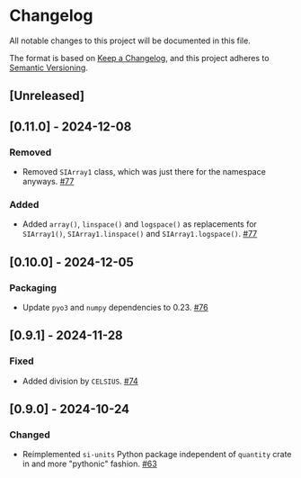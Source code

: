 # Changelog
All notable changes to this project will be documented in this file.

The format is based on [Keep a Changelog](https://keepachangelog.com/en/1.0.0/),
and this project adheres to [Semantic Versioning](https://semver.org/spec/v2.0.0.html).

## [Unreleased]

## [0.11.0] - 2024-12-08
### Removed
- Removed `SIArray1` class, which was just there for the namespace anyways. [#77](https://github.com/itt-ustutt/quantity/pull/77)

### Added
- Added `array()`, `linspace()` and `logspace()` as replacements for `SIArray1()`, `SIArray1.linspace()` and `SIArray1.logspace()`. [#77](https://github.com/itt-ustutt/quantity/pull/77)

## [0.10.0] - 2024-12-05
### Packaging
- Update `pyo3` and `numpy` dependencies to 0.23. [#76](https://github.com/itt-ustutt/quantity/pull/76)

## [0.9.1] - 2024-11-28
### Fixed
- Added division by `CELSIUS`. [#74](https://github.com/itt-ustutt/quantity/pull/74)

## [0.9.0] - 2024-10-24
### Changed
- Reimplemented `si-units` Python package independent of `quantity` crate in and more "pythonic" fashion. [#63](https://github.com/itt-ustutt/quantity/pull/63)